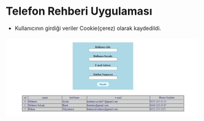 # Telefon Rehberi Uygulaması

- Kullanıcının girdiği veriler Cookie(çerez) olarak kaydedildi.

#### ![Telefon Rehberi](form-image.JPG "Telefon Rehberi")